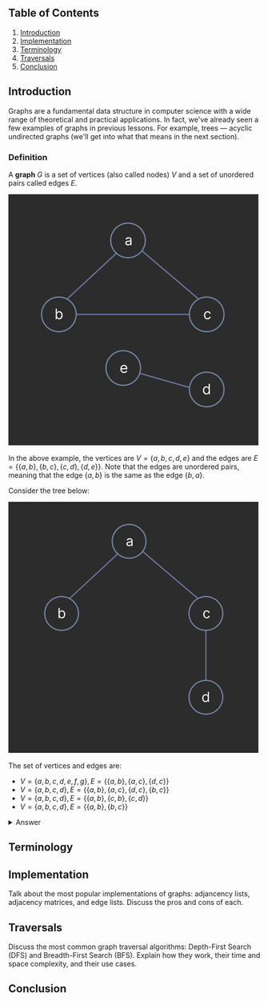
## Table of Contents

1. [Introduction](#introduction)
2. [Implementation](#implementation)
3. [Terminology](#terminology)
4. [Traversals](#traversals)
5. [Conclusion](#conclusion)


## Introduction

Graphs are a fundamental data structure in computer science with a wide range of theoretical and practical applications. In fact, we've already seen a few examples of graphs in previous lessons. For example, trees — acyclic undirected graphs (we'll get into what that means in the next section).

### Definition

A **graph** $`G`$ is a set of vertices (also called nodes) $`V`$ and a set of unordered pairs called edges $`E`$.

![graph](../images/graph-1.png)

In the above example, the vertices are $`V = \{a, b, c, d, e\}`$ and the edges are $`E = \{\{a, b\}, \{b, c\}, \{c, d\}, \{d, e\}\}`$. Note that the edges are unordered pairs, meaning that the edge $`\{a, b\}`$ is the same as the edge $`\{b, a\}`$.

Consider the tree below:

![graph](../images/graph-2.png)

The set of vertices and edges are:

- $`V = \{a, b, c, d, e, f, g\}, E = \{\{a, b\}, \{a, c\}, \{d, c\}\}`$
- $`V = \{a, b, c, d\}, E = \{\{a, b\}, \{a, c\}, \{d, c\}, \{b, c\}\}`$
- $`V = \{a, b, c, d\}, E = \{\{a, b\}, \{c, b\}, \{c, d\}\}`$
- $`V = \{a, b, c, d\}, E = \{\{a, b\}, \{b, c\}\}`$

<details>
<summary>Answer</summary>
V = {a, b, c, d}, E = {{a, b}, {c, b}, {c, d}}
</details>

## Terminology

## Implementation

Talk about the most popular implementations of graphs: adjancency lists, adjacency matrices, and edge lists. Discuss the pros and cons of each.

## Traversals

Discuss the most common graph traversal algorithms: Depth-First Search (DFS) and Breadth-First Search (BFS). Explain how they work, their time and space complexity, and their use cases.

## Conclusion
